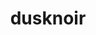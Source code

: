 ---
id: 477
title: dusknoir
types: [ghost]
image: https://raw.githubusercontent.com/PokeAPI/sprites/master/sprites/pokemon/477.png
---